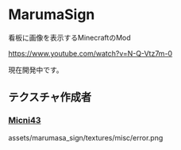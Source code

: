# MarumaSign
看板に画像を表示するMinecraftのMod

https://www.youtube.com/watch?v=N-Q-Vtz7m-0

現在開発中です。

## テクスチャ作成者
### [Micni43](https://github.com/Micni43)
assets/marumasa_sign/textures/misc/error.png
